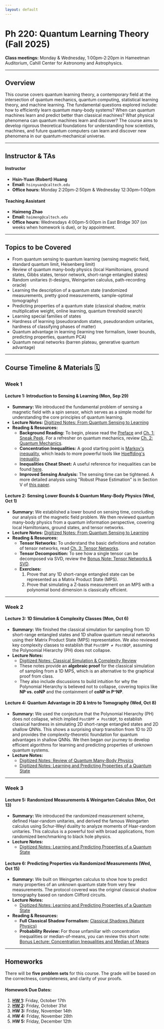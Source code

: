 ```yaml
---
layout: default
---
```


# Ph 220: Quantum Learning Theory (Fall 2025)

**Class meetings:** Monday & Wednesday, 1:00pm-2:20pm in Hameetman Auditorium, Cahill Center for Astronomy and Astrophysics.

---

## Overview

This course covers quantum learning theory, a contemporary field at the intersection of quantum mechanics, quantum computing, statistical learning theory, and machine learning. The fundamental questions explored include: how to efficiently learn quantum many-body systems? When can quantum machines learn and predict better than classical machines? What physical phenomena can quantum machines learn and discover? The course aims to develop rigorous theoretical foundations for understanding how scientists, machines, and future quantum computers can learn and discover new phenomena in our quantum-mechanical universe.

---

## Instructor & TAs

#### Instructor
* **Hsin-Yuan (Robert) Huang**
* **Email:** `hsinyuan@caltech.edu`
* **Office hours:** Monday 2:20pm-2:50pm & Wednesday 12:30pm–1:00pm

#### Teaching Assistant
* **Haimeng Zhao**
* **Email:** `haimeng@caltech.edu`
* **Office hours:** Wednesdays 4:00pm-5:00pm in East Bridge 307 (on weeks when homework is due), or by appointment.

---

## Topics to be Covered

* From quantum sensing to quantum learning (sensing magnetic field, standard quantum limit, Heisenberg limit)
* Review of quantum many-body physics (local Hamiltonians, ground states, Gibbs states, tensor network, short-range entangled states)
* Random unitaries (t-designs, Weingarten calculus, path-recording oracle)
* Learning the description of a quantum state (randomized measurements, pretty good measurements, sample-optimal tomography)
* Predicting properties of a quantum state (classical shadow, matrix multiplicative weight, online learning, quantum threshold search)
* Learning special families of states
* Hardness of learning (pseudorandom states, pseudorandom unitaries, hardness of classifying phases of matter)
* Quantum advantage in learning (learning tree formalism, lower bounds, predicting properties, quantum PCA)
* Quantum neural networks (barren plateau, generative quantum advantage)

---

## Course Timeline & Materials 🗓️

### **Week 1**

#### **Lecture 1: Introduction to Sensing & Learning (Mon, Sep 29)**
* **Summary:** We introduced the fundamental problem of sensing a magnetic field with a spin sensor, which serves as a simple model for understanding the core principles of quantum learning.
* **Lecture Notes:** [Digitized Notes: From Quantum Sensing to Learning](./materials/Note_From_Quantum_Sensing_to_Learning.pdf)
* **Reading & Resources:**
    - **Background Reading:** To begin, please read the [Preface](./materials/Preface.pdf) and [Ch. 1: Sneak Peek](./materials/Chapter-SneakPeek.pdf). For a refresher on quantum mechanics, review [Ch. 2: Quantum Mechanics](./materials/Chapter-QuantumMechanics.pdf).
    - **Concentration Inequalities:** A good starting point is [Markov's inequality](https://en.wikipedia.org/wiki/Markov%27s_inequality), which leads to more powerful tools like [Hoeffding's inequality](https://en.wikipedia.org/wiki/Hoeffding%27s_inequality).
    - **Inequalities Cheat Sheet:** A useful reference for inequalities can be found [here](https://www.lkozma.net/inequalities_cheat_sheet/ineq.pdf).
    - **Improved Sensing Analysis:** The sensing time can be tightened. A more detailed analysis using "Robust Phase Estimation" is in Section V of [this paper](https://arxiv.org/pdf/1502.02677).

#### **Lecture 2: Sensing Lower Bounds & Quantum Many-Body Physics (Wed, Oct 1)**
* **Summary:** We established a lower bound on sensing time, concluding our analysis of the magnetic field problem. We then reviewed quantum many-body physics from a quantum information perspective, covering local Hamiltonians, ground states, and tensor networks.
* **Lecture Notes:** [Digitized Notes: From Quantum Sensing to Learning](./materials/From_Quantum_Sensing_to_Learning.pdf)
* **Reading & Resources:**
    - **Tensor Networks:** To understand the basic definitions and notation of tensor networks, read [Ch. 3: Tensor Networks](./materials/Chapter-TensorNetwork.pdf).
    - **Tensor Decomposition:** To see how a single tensor can be decomposed via SVD, review the [Bonus Note: Tensor Networks & SVD](./materials/BonusLecture-SVDandTN.pdf).
    - **Exercises:**
        1.  Prove that any 1D short-range entangled state can be represented as a Matrix Product State (MPS).
        2.  Prove that simulating a Z-basis measurement on an MPS with a polynomial bond dimension is classically efficient.

---

### **Week 2**

#### **Lecture 3: 1D Simulation & Complexity Classes (Mon, Oct 6)**
* **Summary:** We finished the classical simulation for sampling from 1D short-range entangled states and 1D shallow quantum neural networks using their Matrix Product State (MPS) representation. We also reviewed key complexity classes to establish that `PostBPP ≠ PostBQP`, assuming the Polynomial Hierarchy (PH) does not collapse.
* **Lecture Notes:**
    * [Digitized Notes: Classical Simulation & Complexity Review](./materials/Note_Review_of_Quantum_Complexity.pdf)
    * These notes provide an **algebraic proof** for the classical simulation of sampling from a 1D MPS, which is an alternative to the graphical proof from class.
    * They also include discussions to build intuition for why the Polynomial Hierarchy is believed not to collapse, covering topics like **NP vs. coNP** and the containment of **coNP in P^NP**.

#### **Lecture 4: Quantum Advantage in 2D & Intro to Tomography (Wed, Oct 8)**
* **Summary:** We used the conjecture that the Polynomial Hierarchy (PH) does not collapse, which implied `PostBPP ≠ PostBQP`, to establish classical hardness in simulating 2D short-range entangled states and 2D shallow QNNs. This shows a surprising sharp transition from 1D to 2D and provides the complexity-theoretic foundation for quantum advantages in shallow QNNs. We then began our journey to develop efficient algorithms for learning and predicting properties of unknown quantum systems.
* **Lecture Notes:**
    * [Digitized Notes: Review of Quantum Many-Body Physics](./materials/Note_Review_of_Quantum_Complexity.pdf)
    * [Digitized Notes: Learning and Predicting Properties of a Quantum State](./materials/Note_Learning_Predicting_States.pdf)

---

### **Week 3**

#### **Lecture 5: Randomized Measurements & Weingarten Calculus (Mon, Oct 13)**
* **Summary:** We introduced the randomized measurement scheme, defined Haar-random unitaries, and derived the famous Weingarten calculus using Schur-Weyl duality to analyze moments of Haar-random unitaries. This calculus is a powerful tool with broad applications, from randomized benchmarking to black hole physics.
* **Lecture Notes:**
    * [Digitized Notes: Learning and Predicting Properties of a Quantum State](./materials/Note_Learning_Predicting_States.pdf)

#### **Lecture 6: Predicting Properties via Randomized Measurements (Wed, Oct 15)**
* **Summary:** We built on Weingarten calculus to show how to predict many properties of an unknown quantum state from very few measurements. The protocol covered was the original classical shadow tomography based on random Clifford circuits.
* **Lecture Notes:**
    * [Digitized Notes: Learning and Predicting Properties of a Quantum State](./materials/Note_Learning_Predicting_States.pdf)
* **Reading & Resources:**
    * **Full Classical Shadow Formalism:** [Classical Shadows (Nature Physics)](./materials/Classical-Shadows-Nature-Physics.pdf)
    * **Probability Review:** For those unfamiliar with concentration inequalities or median-of-means, you can review this short note: [Bonus Lecture: Concentration Inequalities and Median of Means](./materials/BonusLecture-MedianOfMeans.pdf)


---

## Homeworks

There will be **five problem sets** for this course. The grade will be based on the correctness, completeness, and clarity of your proofs.

#### Homework Due Dates:
1.  **[HW 1](./materials/PSET_1_Caltech_Ph_220.pdf):** Friday, October 17th
2.  **[HW 2](./materials/PSET_2_Caltech_Ph_220.pdf):** Friday, October 31st
3.  **HW 3:** Friday, November 14th
4.  **HW 4:** Friday, November 28th
5.  **HW 5:** Friday, December 12th